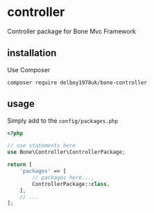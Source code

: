 # controller
Controller package for Bone Mvc Framework
## installation
Use Composer
```
composer require delboy1978uk/bone-controller
```
## usage
Simply add to the `config/packages.php`
```php
<?php

// use statements here
use Bone\Controller\ControllerPackage;

return [
    'packages' => [
        // packages here...,
        ControllerPackage::class,
    ],
    // ...
];
```
